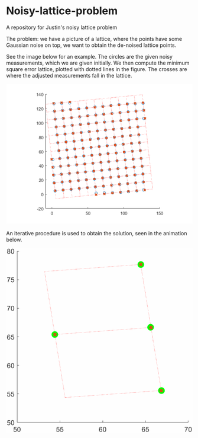 # Noisy-lattice-problem
A repository for Justin's noisy lattice problem

The problem: we have a picture of a lattice, where the points have some Gaussian noise on top, we want to obtain the de-noised lattice points.

See the image below for an example. The circles are the given noisy measurements, which we are given initially.
We then compute the minimum square error lattice, plotted with dotted lines in the figure. The crosses are where the adjusted measurements fall in the lattice.

![Lattice Example](example.png)

An iterative procedure is used to obtain the solution, seen in the animation below.

![Lattice Animation](animated.gif)
